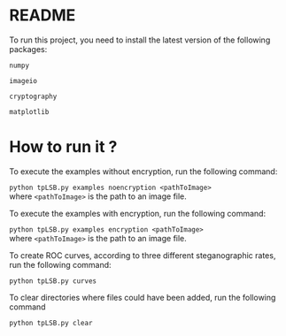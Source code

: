 # README

To run this project, you need to install the latest version of the following packages:

`numpy`

`imageio`

`cryptography`

`matplotlib`


# How to run it ?

To execute the examples without encryption, run the following command:

`python tpLSB.py examples noencryption <pathToImage>`<br/>
where `<pathToImage>` is the path to an image file.

To execute the examples with encryption, run the following command:

`python tpLSB.py examples encryption <pathToImage>`<br/>
where `<pathToImage>` is the path to an image file.

To create ROC curves, according to three different steganographic rates, run the following command:

`python tpLSB.py curves`

To clear directories where files could have been added, run the following command

`python tpLSB.py clear`

